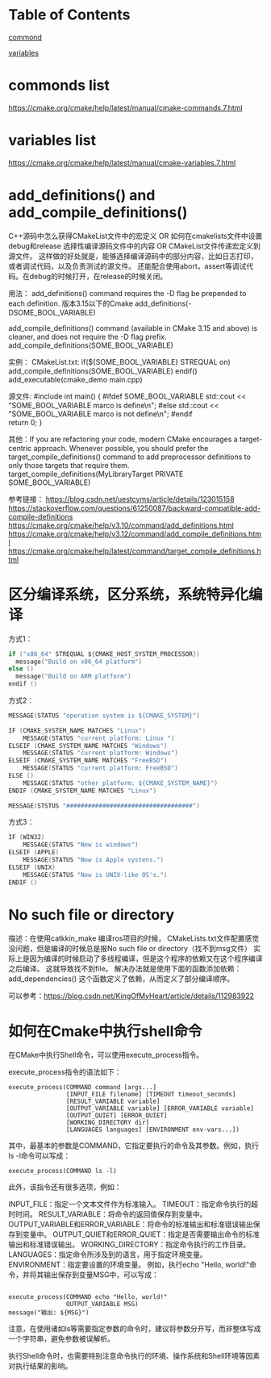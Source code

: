 # Table of Contents

[commond](#commonds-list)

[variables](#variables-list)

# commonds list
https://cmake.org/cmake/help/latest/manual/cmake-commands.7.html

# variables list
https://cmake.org/cmake/help/latest/manual/cmake-variables.7.html

# add_definitions() and add_compile_definitions()
C++源码中怎么获得CMakeList文件中的宏定义 OR 如何在cmakelists文件中设置debug和release 选择性编译源码文件中的内容 OR
CMakeList文件传递宏定义到源文件。
这样做的好处就是，能够选择编译源码中的部分内容，比如日志打印，或者调试代码，以及负责测试的源文件。
还能配合使用abort，assert等调试代码。在debug的时候打开，在release的时候关闭。

用法：
add_definitions() command requires the -D flag be prepended to each definition. 版本3.15以下的Cmake
    add_definitions(-DSOME_BOOL_VARIABLE) 

add_compile_definitions() command (available in CMake 3.15 and above) is cleaner, and does not require the -D flag prefix.
    add_compile_definitions(SOME_BOOL_VARIABLE)

实例：
CMakeList.txt:
    if(${SOME_BOOL_VARIABLE} STREQUAL on)
        add_compile_definitions(SOME_BOOL_VARIABLE)
    endif()
    add_executable(cmake_demo main.cpp)

源文件:
    #include <iostream>
    int main() {
        #ifdef SOME_BOOL_VARIABLE
        std::cout << "SOME_BOOL_VARIABLE marco is define\n";
        #else
        std::cout << "SOME_BOOL_VARIABLE marco is not define\n";
        #endif        
        return 0;
    }

其他：If you are refactoring your code, modern CMake encourages a target-centric approach. Whenever possible, you should prefer the target_compile_definitions() command to add preprocessor definitions to only those targets that require them.
    target_compile_definitions(MyLibraryTarget PRIVATE SOME_BOOL_VARIABLE)

参考链接：
https://blog.csdn.net/uestcyms/article/details/123015158
https://stackoverflow.com/questions/61250087/backward-compatible-add-compile-definitions
https://cmake.org/cmake/help/v3.10/command/add_definitions.html
https://cmake.org/cmake/help/v3.12/command/add_compile_definitions.html
https://cmake.org/cmake/help/latest/command/target_compile_definitions.html

# 区分编译系统，区分系统，系统特异化编译
方式1：
```c
if ("x86_64" STREQUAL ${CMAKE_HOST_SYSTEM_PROCESSOR})
  message("Build on x86_64 platform")
else ()
  message("Build on ARM platform")
endif ()
```
方式2：
```c
MESSAGE(STATUS "operation system is ${CMAKE_SYSTEM}")
 
IF (CMAKE_SYSTEM_NAME MATCHES "Linux")
	MESSAGE(STATUS "current platform: Linux ")
ELSEIF (CMAKE_SYSTEM_NAME MATCHES "Windows")
	MESSAGE(STATUS "current platform: Windows")
ELSEIF (CMAKE_SYSTEM_NAME MATCHES "FreeBSD")
	MESSAGE(STATUS "current platform: FreeBSD")
ELSE ()
	MESSAGE(STATUS "other platform: ${CMAKE_SYSTEM_NAME}")
ENDIF (CMAKE_SYSTEM_NAME MATCHES "Linux")
 
MESSAGE(STSTUS "###################################")
```
方式3：
```c
IF (WIN32)
	MESSAGE(STATUS "Now is windows")
ELSEIF (APPLE)
	MESSAGE(STATUS "Now is Apple systens.")
ELSEIF (UNIX)
	MESSAGE(STATUS "Now is UNIX-like OS's.")
ENDIF ()
```

# No such file or directory
描述：在使用catkkin_make 编译ros项目的时候，
CMakeLists.txt文件配置感觉没问题，但是编译的时候总是报No such file or directory（找不到msg文件）
实际上是因为编译的时候启动了多线程编译，但是这个程序的依赖又在这个程序编译之后编译。
这就导致找不到file。
解决办法就是使用下面的函数添加依赖：
add_dependencies() 这个函数定义了依赖，从而定义了部分编译顺序。

可以参考：https://blog.csdn.net/KingOfMyHeart/article/details/112983922


# 如何在Cmake中执行shell命令
在CMake中执行Shell命令，可以使用execute_process指令。

execute_process指令的语法如下：
```t
execute_process(COMMAND command [args...]
                [INPUT_FILE filename] [TIMEOUT timeout_seconds]
                [RESULT_VARIABLE variable]
                [OUTPUT_VARIABLE variable] [ERROR_VARIABLE variable]
                [OUTPUT_QUIET] [ERROR_QUIET]
                [WORKING_DIRECTORY dir]
                [LANGUAGES languages] [ENVIRONMENT env-vars...])
```
其中，最基本的参数是COMMAND，它指定要执行的命令及其参数。例如，执行ls -l命令可以写成：
```t
execute_process(COMMAND ls -l)
```
此外，该指令还有很多选项，例如：

INPUT_FILE：指定一个文本文件作为标准输入。
TIMEOUT：指定命令执行的超时时间。
RESULT_VARIABLE：将命令的返回值保存到变量中。
OUTPUT_VARIABLE和ERROR_VARIABLE：将命令的标准输出和标准错误输出保存到变量中。
OUTPUT_QUIET和ERROR_QUIET：指定是否需要输出命令的标准输出和标准错误输出。
WORKING_DIRECTORY：指定命令执行的工作目录。
LANGUAGES：指定命令所涉及到的语言，用于指定环境变量。
ENVIRONMENT：指定要设置的环境变量。
例如，执行echo "Hello, world!"命令，并将其输出保存到变量MSG中，可以写成：
```t

execute_process(COMMAND echo "Hello, world!"
                OUTPUT_VARIABLE MSG)
message("输出: ${MSG}")
```

注意，在使用诸如ls等需要指定参数的命令时，建议将参数分开写，而非整体写成一个字符串，避免参数被误解析。

执行Shell命令时，也需要特别注意命令执行的环境、操作系统和Shell环境等因素对执行结果的影响。

